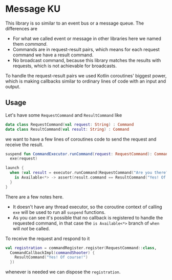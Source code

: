 # Message KU

This library is so similar to an event bus or a message queue. The differences are

- For what we called event or message in other libraries here we named them _command_.
- Commands are in request-result pairs, which means for each request command we have a result
  command.
- No broadcast command, because this library matches the results with requests, which is not
  achievable for broadcasts.

To handle the request-result pairs we used Kotlin coroutines' biggest power, which is making
callbacks similar to ordinary lines of code with an input and output.

## Usage

Let's have some `RequestCommand` and `ResultCommand` like

```kotlin
data class RequestCommand(val request: String) : Command
data class ResultCommand(val result: String) : Command
```

we want to have a few lines of coroutines code to send the request and receive the result.

```kotlin
suspend fun CommandExecutor.runCommand(request: RequestCommand): CommandResult<ResultCommand> =
  exe(request)

launch {
  when (val result = executor.runCommand(RequestCommand("Are you there?"))) {
    is Available<*> -> assert(result.command == ResultCommand("Yes! Of course!"))
  }
}
```

There are a few notes here.

- It doesn't have any thread executor, so the coroutine context of calling `exe` will be used to
run all `suspend` functions.
- As you can see it's possible that no callback is registered to handle the requested command,
in that case the `is Available<*>` branch of `when` will *not* be called.

To receive the request and respond to it

```kotlin
val registration = commandRegister.register(RequestCommand::class,
  CommandCallbackImpl(commandShooter) {
    ResultCommand("Yes! Of course!")
  })
```

whenever is needed we can dispose the `registration`.
